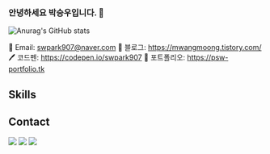 ### 안녕하세요 박승우입니다. 👋

![Anurag's GitHub stats](https://github-readme-stats.vercel.app/api?username=swpark907&show_icons=true&theme=radical)

📧 Email: swpark907@naver.com
📓 블로그: https://mwangmoong.tistory.com/
🖊️ 코드펜: https://codepen.io/swpark907
📝 포트폴리오: https://psw-portfolio.tk


## Skills


## Contact

<a href="https://mwangmoong.tistory.com/" target="_blank"><img src="https://img.shields.io/badge/mwangmoong.tistory.com/-272727?style=flat-square&logoColor=white"/></a>
<img src="https://img.shields.io/badge/swpark907@gmail.com-EA4334?style=flat-square&logo=Gmail&logoColor=white"/>
<a href="https://codepen.io/swpark907" target="_blank"><img src="https://img.shields.io/badge/codepen.io/swpark907-272727?style=flat-square&logo=CodePen&logoColor=white"/></a>

<!--
**swpark907/swpark907** is a ✨ _special_ ✨ repository because its `README.md` (this file) appears on your GitHub profile.

Here are some ideas to get you started:

- 🔭 I’m currently working on ...
- 🌱 I’m currently learning ...
- 👯 I’m looking to collaborate on ...
- 🤔 I’m looking for help with ...
- 💬 Ask me about ...
- 📫 How to reach me: ...
- 😄 Pronouns: ...
- ⚡ Fun fact: ...
-->
